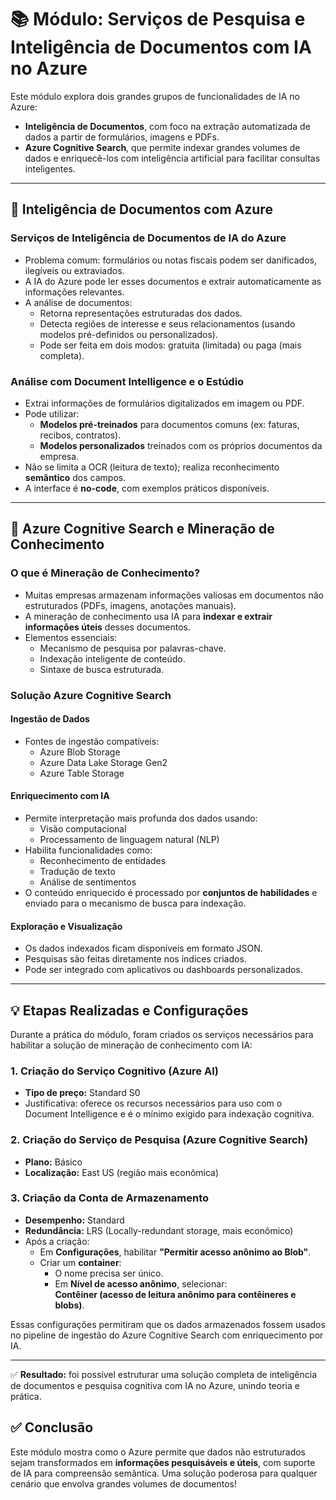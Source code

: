 # 📚 Módulo: Serviços de Pesquisa e Inteligência de Documentos com IA no Azure

Este módulo explora dois grandes grupos de funcionalidades de IA no Azure:

- **Inteligência de Documentos**, com foco na extração automatizada de dados a partir de formulários, imagens e PDFs.
- **Azure Cognitive Search**, que permite indexar grandes volumes de dados e enriquecê-los com inteligência artificial para facilitar consultas inteligentes.

---

## 🧠 Inteligência de Documentos com Azure

### Serviços de Inteligência de Documentos de IA do Azure

- Problema comum: formulários ou notas fiscais podem ser danificados, ilegíveis ou extraviados.
- A IA do Azure pode ler esses documentos e extrair automaticamente as informações relevantes.
- A análise de documentos:
  - Retorna representações estruturadas dos dados.
  - Detecta regiões de interesse e seus relacionamentos (usando modelos pré-definidos ou personalizados).
  - Pode ser feita em dois modos: gratuita (limitada) ou paga (mais completa).

### Análise com Document Intelligence e o Estúdio

- Extrai informações de formulários digitalizados em imagem ou PDF.
- Pode utilizar:
  - **Modelos pré-treinados** para documentos comuns (ex: faturas, recibos, contratos).
  - **Modelos personalizados** treinados com os próprios documentos da empresa.
- Não se limita a OCR (leitura de texto); realiza reconhecimento **semântico** dos campos.
- A interface é **no-code**, com exemplos práticos disponíveis.

---

## 🔎 Azure Cognitive Search e Mineração de Conhecimento

### O que é Mineração de Conhecimento?

- Muitas empresas armazenam informações valiosas em documentos não estruturados (PDFs, imagens, anotações manuais).
- A mineração de conhecimento usa IA para **indexar e extrair informações úteis** desses documentos.
- Elementos essenciais:
  - Mecanismo de pesquisa por palavras-chave.
  - Indexação inteligente de conteúdo.
  - Sintaxe de busca estruturada.

### Solução Azure Cognitive Search

#### Ingestão de Dados

- Fontes de ingestão compatíveis:
  - Azure Blob Storage
  - Azure Data Lake Storage Gen2
  - Azure Table Storage

#### Enriquecimento com IA

- Permite interpretação mais profunda dos dados usando:
  - Visão computacional
  - Processamento de linguagem natural (NLP)
- Habilita funcionalidades como:
  - Reconhecimento de entidades
  - Tradução de texto
  - Análise de sentimentos
- O conteúdo enriquecido é processado por **conjuntos de habilidades** e enviado para o mecanismo de busca para indexação.

#### Exploração e Visualização

- Os dados indexados ficam disponíveis em formato JSON.
- Pesquisas são feitas diretamente nos índices criados.
- Pode ser integrado com aplicativos ou dashboards personalizados.


---

## 💡 Etapas Realizadas e Configurações

Durante a prática do módulo, foram criados os serviços necessários para habilitar a solução de mineração de conhecimento com IA:

### 1. Criação do Serviço Cognitivo (Azure AI)

- **Tipo de preço:** Standard S0  
- Justificativa: oferece os recursos necessários para uso com o Document Intelligence e é o mínimo exigido para indexação cognitiva.

### 2. Criação do Serviço de Pesquisa (Azure Cognitive Search)

- **Plano:** Básico  
- **Localização:** East US (região mais econômica)

### 3. Criação da Conta de Armazenamento

- **Desempenho:** Standard  
- **Redundância:** LRS (Locally-redundant storage, mais econômico)
- Após a criação:
  - Em **Configurações**, habilitar **"Permitir acesso anônimo ao Blob"**.
  - Criar um **container**:
    - O nome precisa ser único.
    - Em **Nível de acesso anônimo**, selecionar:  
      **Contêiner (acesso de leitura anônimo para contêineres e blobs)**.

Essas configurações permitiram que os dados armazenados fossem usados no pipeline de ingestão do Azure Cognitive Search com enriquecimento por IA.

---

✅ **Resultado:** foi possível estruturar uma solução completa de inteligência de documentos e pesquisa cognitiva com IA no Azure, unindo teoria e prática.



## ✅ Conclusão

Este módulo mostra como o Azure permite que dados não estruturados sejam transformados em **informações pesquisáveis e úteis**, com suporte de IA para compreensão semântica. Uma solução poderosa para qualquer cenário que envolva grandes volumes de documentos!

